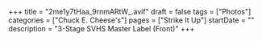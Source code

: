 +++
title = "2me1y7tHaa_9rnmARtW_.avif"
draft = false
tags = ["Photos"]
categories = ["Chuck E. Cheese's"]
pages = ["Strike It Up"]
startDate = ""
description = "3-Stage SVHS Master Label (Front)"
+++
